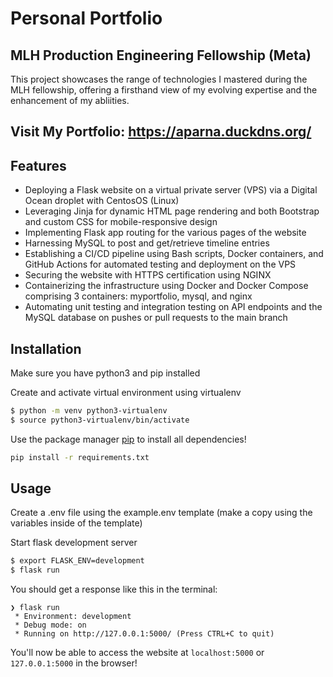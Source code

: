 # Personal Portfolio

## MLH Production Engineering Fellowship (Meta)

This project showcases the range of technologies I mastered during the MLH fellowship, offering a firsthand view of my evolving expertise and the enhancement of my abliities.

## Visit My Portfolio: https://aparna.duckdns.org/

## Features

- Deploying a Flask website on a virtual private server (VPS) via a Digital Ocean droplet with CentosOS (Linux)
- Leveraging Jinja for dynamic HTML page rendering and both Bootstrap and custom CSS for mobile-responsive design
- Implementing Flask app routing for the various pages of the website
- Harnessing MySQL to post and get/retrieve timeline entries
- Establishing a CI/CD pipeline using Bash scripts, Docker containers, and GitHub Actions for automated testing and deployment on the VPS
- Securing the website with HTTPS certification using NGINX
- Containerizing the infrastructure using Docker and Docker Compose comprising 3 containers: myportfolio, mysql, and nginx
- Automating unit testing and integration testing on API endpoints and the MySQL database on pushes or pull requests to the main branch

## Installation

Make sure you have python3 and pip installed

Create and activate virtual environment using virtualenv

```bash
$ python -m venv python3-virtualenv
$ source python3-virtualenv/bin/activate
```

Use the package manager [pip](https://pip.pypa.io/en/stable/) to install all dependencies!

```bash
pip install -r requirements.txt
```

## Usage

Create a .env file using the example.env template (make a copy using the variables inside of the template)

Start flask development server

```bash
$ export FLASK_ENV=development
$ flask run
```

You should get a response like this in the terminal:

```
❯ flask run
 * Environment: development
 * Debug mode: on
 * Running on http://127.0.0.1:5000/ (Press CTRL+C to quit)
```

You'll now be able to access the website at `localhost:5000` or `127.0.0.1:5000` in the browser!
